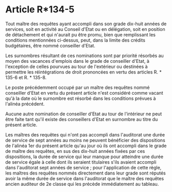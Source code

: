 # Article R*134-5

Tout maître des requêtes ayant accompli dans son grade dix-huit années de services, soit en activité au Conseil d'Etat ou en délégation, soit en position de détachement et qui n'aurait pu être promu, bien que remplissant les conditions mentionnées ci-dessus, peut, dans la limite des crédits budgétaires, être nommé conseiller d'Etat.

Les surnombres résultant de ces nominations sont par priorité résorbés au moyen des vacances d'emplois dans le grade de conseiller d'Etat, à l'exception de celles pourvues au tour de l'extérieur ou destinées à permettre les réintégrations de droit prononcées en vertu des articles R. * 135-6 et R. * 135-8.

Le poste précédemment occupé par un maître des requêtes nommé conseiller d'Etat en vertu du présent article n'est considéré comme vacant qu'à la date où le surnombre est résorbé dans les conditions prévues à l'alinéa précédent.

Aucune autre nomination de conseiller d'Etat au tour de l'intérieur ne peut être faite tant qu'il existe des conseillers d'Etat en surnombre au titre du présent article.

Les maîtres des requêtes qui n'ont pas accompli dans l'auditorat une durée de service de sept années au moins ne peuvent bénéficier des dispositions de l'alinéa 1er du présent article qu'au jour où ils ont accompli dans le grade de maître des requêtes, en sus des dix-huit années fixées par ces dispositions, la durée de service qui leur manque pour atteindre une durée de service égale à celle dont ils seraient titulaires s'ils avaient accompli dans l'auditorat sept années de service ; pour l'application de cette règle, les maîtres des requêtes nommés directement dans leur grade sont réputés avoir la même durée de service dans l'auditorat que le maître des requêtes ancien auditeur de 2e classe qui les précède immédiatement au tableau.
